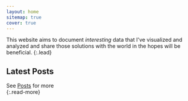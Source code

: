 ```yaml
---
layout: home
sitemap: true
cover: true
---
```


This website aims to document *interesting* data that I've visualized and analyzed and share those solutions with 
the world in the hopes will be beneficial.
{:.lead}


## Latest Posts

<!--posts-->


See [Posts](/posts/) for more  
  {:.read-more}
